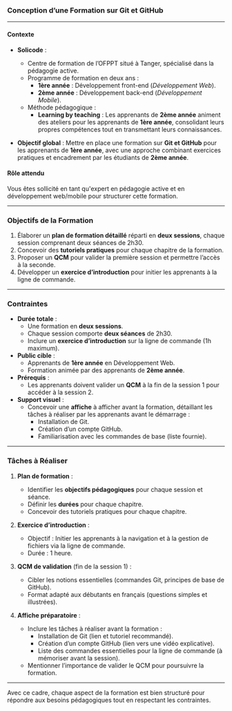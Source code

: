 ### **Conception d’une Formation sur Git et GitHub**

---

#### **Contexte**

- **Solicode** :

  - Centre de formation de l’OFPPT situé à Tanger, spécialisé dans la pédagogie active.
  - Programme de formation en deux ans :
    - **1ère année** : Développement front-end (_Développement Web_).
    - **2ème année** : Développement back-end (_Développement Mobile_).
  - Méthode pédagogique :
    - **Learning by teaching** : Les apprenants de **2ème année** animent des ateliers pour les apprenants de **1ère année**, consolidant leurs propres compétences tout en transmettant leurs connaissances.

- **Objectif global** : Mettre en place une formation sur **Git et GitHub** pour les apprenants de **1ère année**, avec une approche combinant exercices pratiques et encadrement par les étudiants de **2ème année**.

#### **Rôle attendu**

Vous êtes sollicité en tant qu'expert en pédagogie active et en développement web/mobile pour structurer cette formation.

---

### **Objectifs de la Formation**

1. Élaborer un **plan de formation détaillé** réparti en **deux sessions**, chaque session comprenant deux séances de 2h30.
2. Concevoir des **tutoriels pratiques** pour chaque chapitre de la formation.
3. Proposer un **QCM** pour valider la première session et permettre l’accès à la seconde.
4. Développer un **exercice d’introduction** pour initier les apprenants à la ligne de commande.

---

### **Contraintes**

- **Durée totale** :
  - Une formation en **deux sessions**.
  - Chaque session comporte **deux séances** de 2h30.
  - Inclure un **exercice d’introduction** sur la ligne de commande (1h maximum).
- **Public cible** :
  - Apprenants de **1ère année** en Développement Web.
  - Formation animée par des apprenants de **2ème année**.
- **Prérequis** :
  - Les apprenants doivent valider un **QCM** à la fin de la session 1 pour accéder à la session 2.
- **Support visuel** :
  - Concevoir une **affiche** à afficher avant la formation, détaillant les tâches à réaliser par les apprenants avant le démarrage :
    - Installation de Git.
    - Création d’un compte GitHub.
    - Familiarisation avec les commandes de base (liste fournie).

---

### **Tâches à Réaliser**

1. **Plan de formation** :

   - Identifier les **objectifs pédagogiques** pour chaque session et séance.
   - Définir les **durées** pour chaque chapitre.
   - Concevoir des tutoriels pratiques pour chaque chapitre.

2. **Exercice d’introduction** :

   - Objectif : Initier les apprenants à la navigation et à la gestion de fichiers via la ligne de commande.
   - Durée : 1 heure.

3. **QCM de validation** (fin de la session 1) :

   - Cibler les notions essentielles (commandes Git, principes de base de GitHub).
   - Format adapté aux débutants en français (questions simples et illustrées).

4. **Affiche préparatoire** :
   - Inclure les tâches à réaliser avant la formation :
     - Installation de Git (lien et tutoriel recommandé).
     - Création d’un compte GitHub (lien vers une vidéo explicative).
     - Liste des commandes essentielles pour la ligne de commande (à mémoriser avant la session).
   - Mentionner l’importance de valider le QCM pour poursuivre la formation.

---

Avec ce cadre, chaque aspect de la formation est bien structuré pour répondre aux besoins pédagogiques tout en respectant les contraintes.
